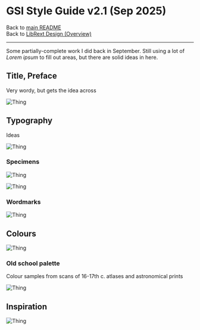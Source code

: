 # GSI Style Guide v2.1 (Sep 2025)

Back to [main README](../../README.md)  
Back to [LibRext Design (Overview)](../design/README.md)

---

Some partially-complete work I did back in September. Still using a lot of _Lorem ipsum_ to fill out areas, but there are solid ideas in here.

## Title, Preface

Very wordy, but gets the idea across

![Thing](../img/gsi-style-guide-2.1_1.jpg "Thing")

## Typography

Ideas

![Thing](../img/gsi-style-guide-2.1_3.jpg "Thing")

### Specimens

![Thing](../img/gsi-style-guide-2.1_4.jpg "Thing")

![Thing](../img/gsi-style-guide-2.1_5.jpg "Thing")

### Wordmarks

![Thing](../img/gsi-style-guide-2.1_6.jpg "Thing")

## Colours

![Thing](../img/gsi-style-guide-2.1_8.jpg "Thing")

### Old school palette

Colour samples from scans of 16-17th c. atlases and astronomical prints

![Thing](../img/old-school-palette.png "Thing")

## Inspiration

![Thing](../img/gsi-style-guide-2.1_10.jpg "Thing")
